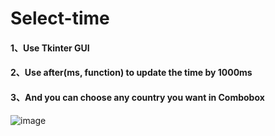 # Select-time
<h4>1、Use Tkinter GUI</h4>
<h4>2、Use after(ms, function) to update the time by 1000ms</h4>
<h4>3、And you can choose any country you want in Combobox</h4>

![image](https://user-images.githubusercontent.com/107825149/176184914-5f47ac09-957a-4947-9071-47abfd8da9a3.gif )

